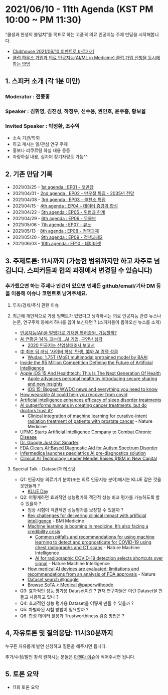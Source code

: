 # 2021/06/10 - 11th Agenda (KST PM 10:00 ~ PM 11:30)

“클생과 현생의 불일치”를 목표로 하는 고품격 의료 인공지능 주제 만담을 시작해봅니다. 

* [Clubhouse 2021/06/10 이벤트로 바로가기]()
* [클럽 하우스 가입과 의료 인공지능(AI/ML in Medicine) 클럽 가입 신청을 동시에 하는 방법](https://www.clubhouse.com/join/aiml-in-medicine/fvzQHLyQ?fbclid=IwAR0_nnP9gHvug6Mhs-8gpy7AK1Q-CGxiQG7f_hq49sfHNljQUCfVnxFVBg8)

## 1. 스피커 소개 (각 1분 미만)
### Moderator : 전종홍
### Speaker : 김휘영, 김진성, 하정우, 신수용, 권인호, 윤주흥, 황보율
### Invited Speaker : 박정환, 조수익 
* 소속 기관/학회
* 하고 계시는 일/관심 연구 주제
* 홍보나 리쿠르팅 하실 내용 등등
* 자랑하실 내용, 심지어 장기자랑도 가능^^

## 2. 기존 만담 기록 
* 2021/03/25 - [1st agenda : EP01 - 첫만담](/20210325-1st-agenda.md)
* 2021/04/01 - [2nd agenda : EP02 - 만우절 특집 - 2035년 전망](/20210401-2nd-agenda.md)
* 2021/04/08 - [3rd agenda : EP03 - 클친소 특집](/20210408-3rd-agenda.md)
* 2021/04/15 - [4th agenda : EP04 - 데이터 증강과 합성](/20210415-4th-agenda.md)
* 2021/04/22 - [5th agenda : EP05 - 위험과 한계](/20210422-5th-agenda.md)
* 2021/04/29 - [6th agenda : EP06 - 무물보](/20210429-6th-agenda.md)
* 2021/05/06 - [7th agenda : EP07 - 뷰노](/20210506-7th-agenda.md)
* 2021/05/13 - [8th agenda : EP08 - 정책과제](/20210513-8th-agenda.md)
* 2021/05/20 - [9th agenda : EP09 - 정책과제2](/20210520-9th-agenda.md)
* 2021/06/03 - [10th agenda : EP10 - 데이터셋](/20210603-10th-agenda.md)

## 3. 주제토론: 11시까지 (가능한 범위까지만 하고 차주로 넘깁니다. 스피커들과 협의 과정에서 변경될 수 있습니다)

### 추가했으면 하는 주제나 안건이 있으면 언제든 github/email/기타 DM 등을 이용해 이슈나 코멘트로 남겨주세요. 

1. 투자/경제/주식 관련 이슈 

2. 최근에 개인적으로 가장 임팩트가 있었다고 생각하시는 의료 인공지능 관련  뉴스나 논문, 연구주제 등에서 하나를 꼽아 보신다면 ? (스피커들이 뽑아오신 뉴스를 소개) 
   * [인공지능(AI)을 발명가로 기재한 특허출원, 가능할까?](https://www.epnc.co.kr/news/articleView.html?idxno=209585)
   * [AI 연평균 14% 크는데…AI 기업, 구인난 심각](https://www.edaily.co.kr/news/read?newsId=01853206629079096&mediaCodeNo=257)
      * [2020 인공지능 산업실태조사 보고서](https://spri.kr/posts/view/23214?code=research)
   * [中 최초 딥 러닝 '사이버 학생' 탄생, 美와 AI 경쟁 성큼](https://www.hankookilbo.com/News/Read/A2021060416260001864)
      * [Wudao: 1.75T (MoE) multimodal pretrained model by BAAI](https://www.globaltimes.cn/page/202106/1225172.shtml)
   * [Inside the $5 Million Competition Defining the Future of Artificial Intelligence](https://www.wired.com/sponsored/story/inside-the-dollar5-million-competition-defining-the-future-of-artificial-intelligence/) 
   * [Apple iOS 15 And Healthtech: This Is The Next Generation Of Health](https://www.forbes.com/sites/johnkoetsier/2021/06/07/apple-ios-15-and-healthtech-this-is-the-next-generation-of-health/)
      * [Apple advances personal health by introducing secure sharing and new insights](https://www.apple.com/newsroom/2021/06/apple-advances-personal-health-by-introducing-secure-sharing-and-new-insights/)
      * [iOS 15: Biggest WWDC news and everything you need to know](https://www.imore.com/ios-15-faq)
   * [How wearable AI could help you recover from covid](https://www.technologyreview.com/2021/06/09/1025889/wearable-ai-body-sensor-covid-chicago/)
   * [Artificial intelligence enhances efficacy of sleep disorder treatments](https://www.sciencedaily.com/releases/2021/06/210608113257.htm)
   * [AI outperforms humans in creating cancer treatments, but do doctors trust it?](https://www.sciencedaily.com/releases/2021/06/210603111932.htm)
      * [Clinical integration of machine learning for curative-intent radiation treatment of patients with prostate cancer](https://www.nature.com/articles/s41591-021-01359-w) - Nature Medicine
   * [UPMC Starts Artificial Intelligence Company to Combat Chronic Disease](https://healthitanalytics.com/news/upmc-starts-artificial-intelligence-company-to-combat-chronic-disease)
   * [Dr. Google Just Got Smarter](https://www.cdotrends.com/story/15646/dr-google-just-got-smarter)
   * [FDA Clears AI-Based Diagnostic Aid for Autism Spectrum Disorder](https://www.psychiatryadvisor.com/home/news/fda-clears-ai-based-diagnostic-aid-for-autism-spectrum-disorder/)
   * [Infermedica launches paediatrics AI pre-diagnostics solution](https://www.med-technews.com/news/ai-and-vr-in-healthcare/infermedica-paediatrics-ai-pre-diagnostics-solution/)
   * [Clinical AI Technology Leader Mendel Raises $18M in New Capital](https://www.businesswire.com/news/home/20210607005621/en/Clinical-AI-Technology-Leader-Mendel-Raises-18M-in-New-Capital)


3. Special Talk - Dataset과 테스팅 
   * Q1: 인공지능 의료기기 분야(또는 의료 인공지능 분야)에서는 KLUE 같은 것을 못만들까 ? 
      * [KLUE Day](https://www.facebook.com/groups/TensorFlowKR/permalink/1489810094693377)
   * Q2: 어떻게하면 효과적인 성능평가와 객관적 성능 비교 평가를 가능하도록 할 수 있을까 ? 
      * 임상 시험이 객관적인 성능평가를 보장할 수 있을까 ? 
      * [Key challenges for delivering clinical impact with artificial intelligence](https://bmcmedicine.biomedcentral.com/articles/10.1186/s12916-019-1426-2) - BMI Medicine
      * [Machine learning is booming in medicine. It’s also facing a credibility crisis](https://www.statnews.com/2021/06/02/machine-learning-ai-methodology-research-flaws/)
          * [Common pitfalls and recommendations for using machine learning to detect and prognosticate for COVID-19 using chest radiographs and CT scans](https://www.nature.com/articles/s42256-021-00307-0) - Nature Machine Intelligence
          * [AI for radiographic COVID-19 detection selects shortcuts over signal](https://www.nature.com/articles/s42256-021-00338-7) - Nature Machine Intelligence
      * [How medical AI devices are evaluated: limitations and recommendations from an analysis of FDA approvals](https://www.nature.com/articles/s41591-021-01312-x.epdf?sharing_token=8BNOnt1UUOf0iPsJ9yU0J9RgN0jAjWel9jnR3ZoTv0M6PlZXWQqbgCrdZtSbNOnPDQlhZJ-fPz8LJ4JqCoxGYshqBh62049hIhMSEfJaE7pKaceG00AD1FUBHLZ5YShokEBQWoF6kBbZitEELPDqWu-9esaFE8DcbdQ1QAgRChw%3D&utm_source=STAT+Newsletters&utm_campaign=fdec4d0d0d-health_tech_4-6-21_COPY_01&utm_medium=email&utm_term=0_8cab1d7961-fdec4d0d0d-152708089) - Nature
      * [Dataset search @google](https://datasetsearch.research.google.com/)
      * [Browse SoTA > Medical @paperwithcode](https://paperswithcode.com/area/medical) 
   * Q3: 효과적인 성능 평가용 Dataset이란 ? 현재 연구자들은 이런 Dataset을 만들고 사용하고 있나 ? 
   * Q4: 효과적인 성능 평가용 Dataset을 어떻게 만들 수 있을까 ?   
   * Q5: 차별화된 시험 방법이 필요할까 ? 
   * Q6: 합성 데이터 활용과 Trustworthiness 검증 방법은 ? 

## 4, 자유토론 및 질의응답: 11시30분까지

누구든 자유롭게 발언 신청하고 질문을 해주시면 됩니다. 

추가/수정/발언 참석 원하시는 분들은 [아젠다 이슈](https://github.com/hollobit/AIML-in-Medicine-club/issues/11)에 적어주시면 됩니다. 

## 5. 토론 요약

* 11회 토론 요약 

